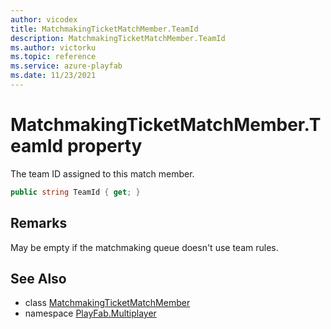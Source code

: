 ```yaml
---
author: vicodex
title: MatchmakingTicketMatchMember.TeamId
description: MatchmakingTicketMatchMember.TeamId
ms.author: victorku
ms.topic: reference
ms.service: azure-playfab
ms.date: 11/23/2021
---
```


# MatchmakingTicketMatchMember.TeamId property

The team ID assigned to this match member.

```csharp
public string TeamId { get; }
```

## Remarks

May be empty if the matchmaking queue doesn't use team rules.

## See Also

* class [MatchmakingTicketMatchMember](../MatchmakingTicketMatchMember.md)
* namespace [PlayFab.Multiplayer](../../PlayFabMultiplayerSDK.md)
